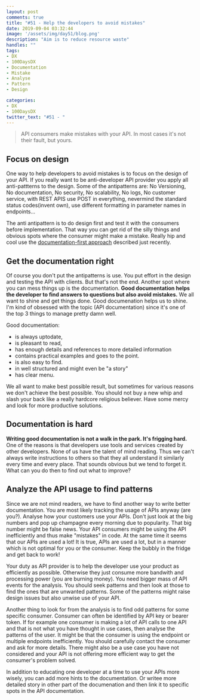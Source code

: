 ```yaml
---
layout: post
comments: true
title: "#51 - Help the developers to avoid mistakes"
date: 2019-09-04 03:32:44
image: '/assets/img/day51/blog.png'
description: "Aim is to reduce resource waste"
handles: "" 
tags:
- DX 
- 100DaysDX
- Documentation
- Mistake
- Analyse
- Pattern
- Design

categories:
- DX
- 100DaysDX
twitter_text: "#51 - "
---
```


<blockquote>API consumers make mistakes with your API. In most cases it's not their fault, but yours. </blockquote>

## Focus on design

One way to help developers to avoid mistakes is to focus on the design of your API. If you really want to be anti-developer API provider you apply all anti-pattterns to the design. Some of the antipatterns are: No Versioning, No documentation, No security, No scalability, No logs, No customer service, with REST APIS use POST in everything, nevermind the standard status codes(invent own), use different formatting in parameter names in endpoints...  

The anti antipattern is to do design first and test it with the consumers before implementation. That way you can get rid of the silly things and obvious spots where the consumer might make a mistake. Really hip and cool use the [documentation-first approach](https://100daysdx.com/49/) described just recently. 

## Get the documentation right

Of course you don't put the antipatterns is use. You put effort in the design and testing the API with clients. But that's not the end. Another spot where you can mess things up is the documentation.  **Good documentation helps the developer to find answers to questions but also avoid mistakes.** We all want to shine and get things done. Good documenation helps us to shine. I'm kind of obsessed with the topic (API documentation) since it's one of the top 3 things to manage pretty damn well. 

Good documentation:

- is always uptodate, 
- is pleasant to read, 
- has enough details and references to more detailed information
- contains practical examples and goes to the point. 
- is also easy to find. 
- in well structured and might even be "a story"
- has clear menu. 

We all want to make best possible result, but sometimes for various reasons we don't achieve the best possible. You should not buy a new whip and slash your back like a really hardcore religious believer. Have some mercy and look for more productive solutions.

## Documentation is hard

**Writing good documentation is not a walk in the park. It's frigging hard.** One of the reasons is that developers use tools and services created by other developers. None of us have the talent of mind reading. Thus we can't always write instructions to others so that they all understand it similarly every time and every place. That sounds obvious but we tend to forget it. What can you do then to find out what to improve? 

## Analyze the API usage to find patterns

Since we are not mind readers, we have to find another way to write better documentation. You are most likely tracking the usage of APIs anyway (are you?). Analyse how your customers use your APIs. Don't just look at the big numbers and pop up champagne every morning due to popularity. That big number might be false news. Your API consumers might be using the API inefficiently and thus make "mistakes" in code. At the same time it seems that our APIs are used a lot! It is true, APIs are used a lot, but in a manner which is not optimal for you or the consumer. Keep the bubbly in the fridge and get back to work! 

Your duty as API provider is to help the developer use your product as efficiently as possible. Otherwise they just consume more bandwith and processing power (you are burning money). You need bigger mass of API events for the analysis. You should seek patterns and then look at those to find the ones that are unwanted patterns. Some of the patterns might raise design issues but also unwise use of your API. 

Another thing to look for from the analysis is to find odd patterns for some specific consumer. Consumer can often be identified by API key or bearer token. If for example one consumer is making a lot of API calls to one API and that is not what you have thought in use cases, then analyse the patterns of the user. It might be that the consumer is using the endpoint or multiple endpoints inefficiently. You should carefully contact the consumer and ask for more details. There might also be a use case you have not considered and your API is not offering more efficient way to get the consumer's problem solved. 

In addition to educating one developer at a time to use your APIs more wisely, you can add more hints to the documentation. Or writee more detailed story in other part of the documenation and then link it to specific spots in the API documentation. 

